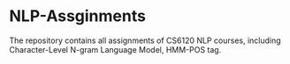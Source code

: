 # NLP-Assginments
The repository contains all assignments of CS6120 NLP courses, including Character-Level N-gram Language Model, HMM-POS tag.
